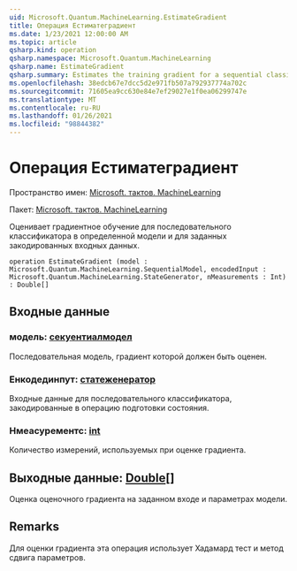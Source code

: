 ```yaml
---
uid: Microsoft.Quantum.MachineLearning.EstimateGradient
title: Операция Естиматеградиент
ms.date: 1/23/2021 12:00:00 AM
ms.topic: article
qsharp.kind: operation
qsharp.namespace: Microsoft.Quantum.MachineLearning
qsharp.name: EstimateGradient
qsharp.summary: Estimates the training gradient for a sequential classifier at a particular model and for a given encoded input.
ms.openlocfilehash: 38edcb67e7dcc5d2e971fb507a792937774a702c
ms.sourcegitcommit: 71605ea9cc630e84e7ef29027e1f0ea06299747e
ms.translationtype: MT
ms.contentlocale: ru-RU
ms.lasthandoff: 01/26/2021
ms.locfileid: "98844382"
---
```

# <a name="estimategradient-operation"></a>Операция Естиматеградиент

Пространство имен: [Microsoft. тактов. MachineLearning](xref:Microsoft.Quantum.MachineLearning)

Пакет: [Microsoft. тактов. MachineLearning](https://nuget.org/packages/Microsoft.Quantum.MachineLearning)


Оценивает градиентное обучение для последовательного классификатора в определенной модели и для заданных закодированных входных данных.

```qsharp
operation EstimateGradient (model : Microsoft.Quantum.MachineLearning.SequentialModel, encodedInput : Microsoft.Quantum.MachineLearning.StateGenerator, nMeasurements : Int) : Double[]
```


## <a name="input"></a>Входные данные

### <a name="model--sequentialmodel"></a>модель: [секуентиалмодел](xref:Microsoft.Quantum.MachineLearning.SequentialModel)

Последовательная модель, градиент которой должен быть оценен.


### <a name="encodedinput--stategenerator"></a>Енкодединпут: [статеженератор](xref:Microsoft.Quantum.MachineLearning.StateGenerator)

Входные данные для последовательного классификатора, закодированные в операцию подготовки состояния.


### <a name="nmeasurements--int"></a>Нмеасурементс: [int](xref:microsoft.quantum.lang-ref.int)

Количество измерений, используемых при оценке градиента.



## <a name="output--double"></a>Выходные данные: [Double](xref:microsoft.quantum.lang-ref.double)[]

Оценка оценочного градиента на заданном входе и параметрах модели.

## <a name="remarks"></a>Remarks

Для оценки градиента эта операция использует Хадамард тест и метод сдвига параметров.